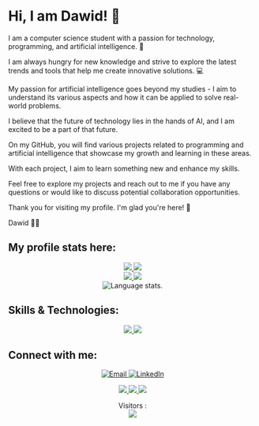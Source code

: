 # Hi, I am Dawid! 👋 

I am a computer science student with a passion for technology, programming, and artificial intelligence. 🧠 

I am always hungry for new knowledge and strive to explore the latest trends and tools that help me create innovative solutions. 💻

My passion for artificial intelligence goes beyond my studies - I aim to understand its various aspects and how it can be applied to solve real-world problems.

I believe that the future of technology lies in the hands of AI, and I am excited to be a part of that future.

On my GitHub, you will find various projects related to programming and artificial intelligence that showcase my growth and learning in these areas. 

With each project, I aim to learn something new and enhance my skills.

Feel free to explore my projects and reach out to me if you have any questions or would like to discuss potential collaboration opportunities.

Thank you for visiting my profile. I'm glad you're here! 🎉

Dawid  👨‍💻

## **My profile stats here:**

<div align="center">
  
  <a href="https://github.com/dawidolko">
    <img src="https://github-readme-streak-stats.herokuapp.com?user=dawidolko&theme=rising-sun&hide_border=true&exclude_days=Sun" />
  </a>
  
  <a href="https://github.com/dawidolko">
    <img src="http://github-profile-summary-cards.vercel.app/api/cards/profile-details?username=dawidolko&theme=slateorange" />
  </a>
  
  </div>

  
<div align="center">
  <a href="https://github.com/dawidolko">
    <img src="http://github-profile-summary-cards.vercel.app/api/cards/stats?username=dawidolko&theme=slateorange" />
    <img src="http://github-profile-summary-cards.vercel.app/api/cards/most-commit-language?username=dawidolko&theme=slateorange" />
  </a>
</div>

<div align="center">
  <img src="https://github-readme-stats.vercel.app/api/top-langs/?username=dawidolko&langs_count=8&theme=dracula" alt="Language stats.">
</div>

## **Skills & Technologies:**

<div align="center">
  <p align="center">
  <a href="https://github.com/dawidolko">
    <img src="https://skillicons.dev/icons?i=c,cpp,cs,java,py,js,html,css,php,ts" />
    <img src="git,visualstudio,vscode,idea" />
  </a>
</p>
</div>

## **Connect with me:**

<p align="center">
    <a href="https://outlook.live.com/mail/0/">
        <img src="https://github.com/dawidolko/dawidolko/blob/c1b9b9780688dd538d0578fe9d261248f4ea5d4d/Email.png" alt="Email">
    </a>
    <a href="https://www.linkedin.com/in/dawidolko/">
        <img src="https://github.com/dawidolko/dawidolko/blob/56f78da9946c4f997a8778685bd26229b2da750c/LikedIn.png" alt="LinkedIn">
    </a>
</p>
<p align="center">
  <a href="https://twitter.com/dawidolko">
    <img src="https://skillicons.dev/icons?i=twitter" />
  </a>
    <a href="https://stackoverflow.com/users/22248754/dawid-olko">
    <img src="https://skillicons.dev/icons?i=stackoverflow" />
  </a>
  <a href="https://www.instagram.com/dawid_olko">
    <img src="https://skillicons.dev/icons?i=instagram" />
  </a>
</p>



<p align="center"> 
  Visitors :<br>
  <img src="https://profile-counter.glitch.me/dawidolko-dev/count.svg" />
</p>


